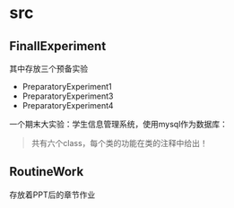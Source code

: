 # src

## FinallExperiment

其中存放三个预备实验

- PreparatoryExperiment1
- PreparatoryExperiment3
- PreparatoryExperiment4

一个期末大实验：学生信息管理系统，使用mysql作为数据库：

> 共有六个class，每个类的功能在类的注释中给出！

## RoutineWork

存放着PPT后的章节作业

